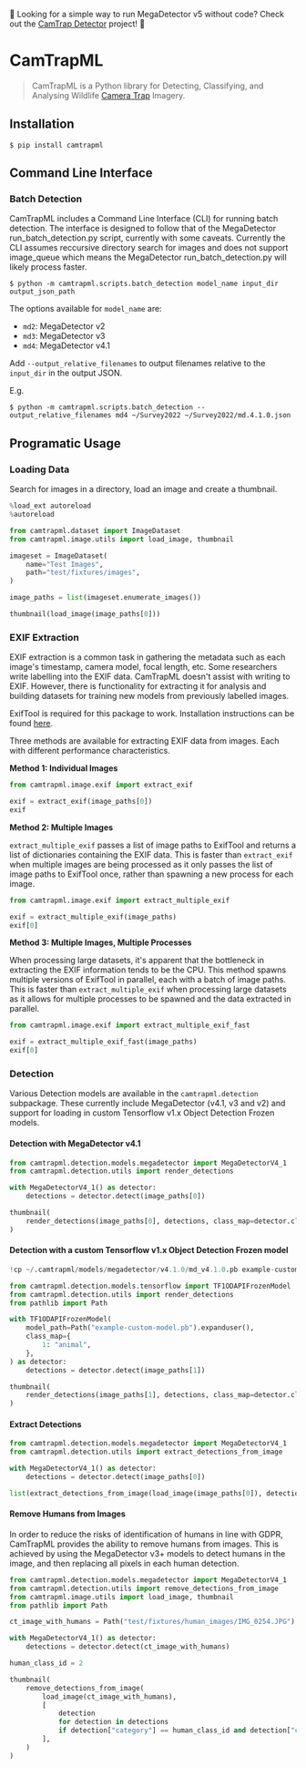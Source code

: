 🚨 Looking for a simple way to run MegaDetector v5 without code? Check out the [CamTrap Detector](https://github.com/bencevans/camtrap-detector#readme) project! 🚨

# CamTrapML

> CamTrapML is a Python library for Detecting, Classifying, and Analysing Wildlife [Camera Trap](https://en.wikipedia.org/wiki/Camera_trap) Imagery.

## Installation

    $ pip install camtrapml

## Command Line Interface

### Batch Detection

CamTrapML includes a Command Line Interface (CLI) for running batch detection. The interface is designed to follow that of the MegaDetector run_batch_detection.py script, currently with some caveats. Currently the CLI assumes reccursive directory search for images and does not support image_queue which means the MegaDetector run_batch_detection.py will likely process faster. 

    $ python -m camtrapml.scripts.batch_detection model_name input_dir output_json_path

The options available for `model_name` are:

* `md2`: MegaDetector v2
* `md3`: MegaDetector v3
* `md4`: MegaDetector v4.1

Add `--output_relative_filenames` to output filenames relative to the `input_dir` in the output JSON.

E.g.

    $ python -m camtrapml.scripts.batch_detection --output_relative_filenames md4 ~/Survey2022 ~/Survey2022/md.4.1.0.json 



## Programatic Usage

### Loading Data

Search for images in a directory, load an image and create a thumbnail.


```python
%load_ext autoreload
%autoreload

from camtrapml.dataset import ImageDataset
from camtrapml.image.utils import load_image, thumbnail

imageset = ImageDataset(
    name="Test Images",
    path="test/fixtures/images",
)

image_paths = list(imageset.enumerate_images())

thumbnail(load_image(image_paths[0]))
```

### EXIF Extraction

EXIF extraction is a common task in gathering the metadata such as each image's timestamp, camera model, focal length, etc. Some researchers write labelling into the EXIF data. CamTrapML doesn't assist with writing to EXIF. However, there is functionality for extracting it for analysis and building datasets for training new models from previously labelled images.

ExifTool is required for this package to work. Installation instructions can be found [here](https://exiftool.org/install.html).

Three methods are available for extracting EXIF data from images. Each with different performance characteristics.

**Method 1: Individual Images**


```python
from camtrapml.image.exif import extract_exif

exif = extract_exif(image_paths[0])
exif
```

**Method 2: Multiple Images**

`extract_multiple_exif` passes a list of image paths to ExifTool and returns a list of dictionaries containing the EXIF data. This is faster than `extract_exif` when multiple images are being processed as it only passes the list of image paths to ExifTool once, rather than spawning a new process for each image.


```python
from camtrapml.image.exif import extract_multiple_exif

exif = extract_multiple_exif(image_paths)
exif[0]
```

**Method 3: Multiple Images, Multiple Processes**

When processing large datasets, it's apparent that the bottleneck in extracting the EXIF information tends to be the CPU. This method spawns multiple versions of ExifTool in parallel, each with a batch of image paths. This is faster than `extract_multiple_exif` when processing large datasets as it allows for multiple processes to be spawned and the data extracted in parallel.


```python
from camtrapml.image.exif import extract_multiple_exif_fast

exif = extract_multiple_exif_fast(image_paths)
exif[0]
```

### Detection

Various Detection models are available in the `camtrapml.detection` subpackage. These currently include MegaDetector (v4.1, v3 and v2) and support for loading in custom Tensorflow v1.x Object Detection Frozen models.

#### Detection with MegaDetector v4.1


```python
from camtrapml.detection.models.megadetector import MegaDetectorV4_1
from camtrapml.detection.utils import render_detections

with MegaDetectorV4_1() as detector:
    detections = detector.detect(image_paths[0])

thumbnail(
    render_detections(image_paths[0], detections, class_map=detector.class_map)
)
```

#### Detection with a custom Tensorflow v1.x Object Detection Frozen model


```python
!cp ~/.camtrapml/models/megadetector/v4.1.0/md_v4.1.0.pb example-custom-model.pb

from camtrapml.detection.models.tensorflow import TF1ODAPIFrozenModel
from camtrapml.detection.utils import render_detections
from pathlib import Path

with TF1ODAPIFrozenModel(
    model_path=Path("example-custom-model.pb").expanduser(),
    class_map={
        1: "animal",
    },
) as detector:
    detections = detector.detect(image_paths[1])

thumbnail(
    render_detections(image_paths[1], detections, class_map=detector.class_map)
)
```

#### Extract Detections


```python
from camtrapml.detection.models.megadetector import MegaDetectorV4_1
from camtrapml.detection.utils import extract_detections_from_image

with MegaDetectorV4_1() as detector:
    detections = detector.detect(image_paths[0])

list(extract_detections_from_image(load_image(image_paths[0]), detections))[0]
```

#### Remove Humans from Images

In order to reduce the risks of identification of humans in line with GDPR, CamTrapML provides the ability to remove humans from images. This is achieved by using the MegaDetector v3+ models to detect humans in the image, and then replacing all pixels in each human detection.


```python
from camtrapml.detection.models.megadetector import MegaDetectorV4_1
from camtrapml.detection.utils import remove_detections_from_image
from camtrapml.image.utils import load_image, thumbnail
from pathlib import Path

ct_image_with_humans = Path("test/fixtures/human_images/IMG_0254.JPG").expanduser()

with MegaDetectorV4_1() as detector:
    detections = detector.detect(ct_image_with_humans)

human_class_id = 2

thumbnail(
    remove_detections_from_image(
        load_image(ct_image_with_humans),
        [
            detection
            for detection in detections
            if detection["category"] == human_class_id and detection["conf"] > 0.5
        ],
    )
)
```


```python

```
